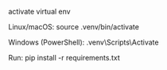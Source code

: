 activate virtual env

Linux/macOS:
source .venv/bin/activate

Windows (PowerShell):
.venv\Scripts\Activate

Run:
pip install -r requirements.txt
